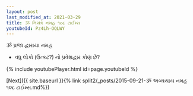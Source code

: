 ```yaml
---
layout: post
last_modified_at: 2021-03-29
title: ૐ નિયંત્રે નમહ ૧૦૮ ટાઈમ્સ
youtubeId: Pz4Lh-OQLWY
---
```

 
 
 ૐ પ્રજા દ્વારાયા નમહ  
 
 -  વધુ લોકો (ઉત્કટ?) નો પ્રવેશદ્વાર કોણ છે? 
 
  
 
  
 
 
 
 
 
 


{% include youtubePlayer.html id=page.youtubeId %}
 
[Next]({{ site.baseurl }}{% link  split2/_posts/2015-09-21-ૐ અવ્યયાય નમહ ૧૦૮ ટાઈમ્સ.md%})
 
